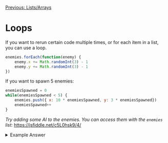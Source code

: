 [Previous: Lists/Arrays](../Lesson-10-Lists-Arrays/README.md)

# Loops

If you want to rerun certain code multiple times, or for each item in a list, you can use a loop.

```javascript
enemies.forEach(function(enemy) {
    enemy.x += Math.randomInt(3) - 1
    enemy.y += Math.randomInt(3) - 1
})
```

If you want to spawn 5 enemies:

```javascript
enemiesSpawned = 0
while(enemiesSpawned < 5) {
    enemies.push({ x: 10 * enemiesSpawned, y: 3 * enemiesSpawned})
    enemiesSpawned++
}
```

*Try adding some AI to the enemies. You can access them with the `enemies` list:* https://jsfiddle.net/c5L0hsk9/4/

<details>
    <summary>Example Answer</summary>
    
    ```javascript
        enemies.forEach(function(enemy) {
            movementX = 0
            movementY = 0

            if (enemy.x < x) {
                movementX = 2
            }

            if (enemy.x > x) {
                movementX = -2
            }

            if (enemy.y < y) {
                movementY = 2
            }

            if (enemy.y > y) {
                movementY = -2
            }
            
            enemy.x += movementX
            enemy.y += movementY
        })
    ```
</details>
